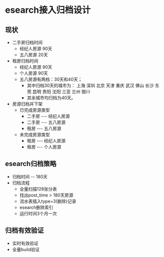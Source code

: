 # esearch接入归档设计

## 现状
* 二手房归档时间
	* 经纪人房源 90天
	* 五八房源 20天	
* 租房归档时间
	* 经纪人房源 90天
	* 个人房源 90天
	* 五八房源有两档：30天和40天；  
		 * 其中归档30天的城市为：	
		 上海 深圳 北京 天津 重庆 武汉 佛山 长沙 东莞 昆明 贵阳 沈阳 三亚 兰州 银川
		 * 其余城市均归档为40天。
* 房源归档并下架
	* 已完成房源类型
		* 二手房 --- 经纪人房源
		* 二手房	--- 五八房源
		* 租房	--- 五八房源
	* 未完成房源类型
		* 租房 	---  经纪人房源
		* 租房	---  个人房源
		
## esearch归档策略
* 归档时间 -- 180天
* 归档流程 
	* 全量扫描128张分表 
	* 找出post_time > 180天房源
	* 流水表插入type=3(删除)记录
	* esearch删除索引
	* 运行时间3个月一次
	
## 归档有效验证
* 实时有效验证
* 全量build验证



